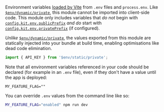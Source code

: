 Environment variables [loaded by Vite](https://vitejs.dev/guide/env-and-mode.html#env-files) from `.env` files and `process.env`. Like [`$env/dynamic/private`](/docs/kit/reference/$env-all#$env-dynamic-private), this module cannot be imported into client-side code. This module only includes variables that _do not_ begin with [`config.kit.env.publicPrefix`](/docs/kit/reference/configuration#env) _and do_ start with [`config.kit.env.privatePrefix`](/docs/kit/reference/configuration#env) (if configured).

_Unlike_ [`$env/dynamic/private`](/docs/kit/reference/$env-all#$env-dynamic-private), the values exported from this module are statically injected into your bundle at build time, enabling optimisations like dead code elimination.

```ts
import { API_KEY } from '$env/static/private';
```

Note that all environment variables referenced in your code should be declared (for example in an `.env` file), even if they don't have a value until the app is deployed:

```
MY_FEATURE_FLAG=""
```

You can override `.env` values from the command line like so:

```bash
MY_FEATURE_FLAG="enabled" npm run dev
```

